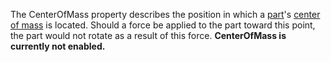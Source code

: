 The CenterOfMass property describes the position in which a [part](https://developer.roblox.com/api-reference/class/BasePart)'s [center of mass][1] is located. Should a force be applied to the part toward this point, the part would not rotate as a result of this force. **CenterOfMass is currently not enabled.**

[1]: https://en.wikipedia.org/wiki/Center_of_mass